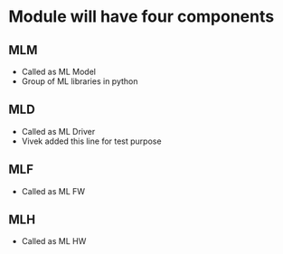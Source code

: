 # Module will have four components

## MLM

* Called as ML Model
* Group of ML libraries in python

## MLD

* Called as ML Driver
* Vivek added this line for test purpose

## MLF

* Called as ML FW

## MLH

* Called as ML HW
